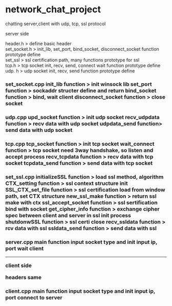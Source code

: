 # network_chat_project
chatting server,client with udp, tcp, ssl protocol

server side  

header.h > define basic header  
set_socket.h > init_lib, set_port, bind_socket, disconnect_socket function prototype define  
set_ssl > ssl certification path, many functions prototype for ssl  
tcp.h > tcp socket init, recv, send, connect wait function prototype define  
udp. h > udp socket init, recv, send function prototype define  

<h3>set_socket.cpp  
init_lib function > init winsock lib  
set_port function > sockaddr structer define and return  
bind_socket function > bind, wait client  
disconnect_socket function > close socket  

<h3>udp.cpp  
upd_socket function > init udp socket  
recv_udpdata function > recv data with udp socket  
udpdata_send function> send data with udp socket  

<h3>tcp.cpp  
tcp_socket function > init tcp socket  
wait_connect function > tcp socket need 3way handshake, so listen and accept process  
recv_tcpdata function > recv data with tcp socket  
tcpdata_send function > send data with tcp socket  

<h3>set_ssl.cpp  
initializeSSL function > load ssl method, algorithm  
CTX_setting function > ssl context structure init  
SSL_CTX_set_file function > ssl certification load from window path, set CTX structure  
new_ssl_make function > return ssl make with ctx  
ssl_accept_socket function > ssl sertification bind with socket  
get_cipher_info function > exchange cipher spec between client and server in ssl init process  
shutdonwSSL function > ssl certi close  
recv_ssldata function > rcv data with ssl  
ssldata_send function > send data with ssl  

<h3>server.cpp  
main function  
input socket type and init  
input ip, port  
wait client

<hr>

client side  

headers same  

<h3>client.cpp  
main function  
input socket type and init  
input ip, port  
connect to server  
